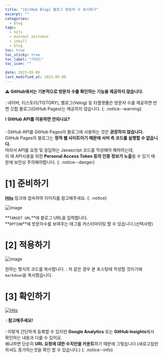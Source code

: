 ```yaml
---
title: "[GitHub Blog] 블로그 방문자 수 표시하기"
excerpt: ""
categories:
  - blog
tags:
  - hits
  - minimal mistakes
  - jekyll
  - blog
toc: true
toc_sticky: true
toc_label: "가이드"
toc_icon: ""

date: 2023-05-06
last_modified_at: 2023-05-06
---
```


⚠️ **GitHub에서는 기본적으로 방문자 수를 확인하는 기능을 제공하지 않습니다.**<br><br>
 : 네이버, 티스토리(TISTORY), 벨로그(Velog) 등 타플랫폼은 방문자 수를 제공하면 반면 깃헙 블로그(GitHub Pages)는 제공하지 않습니다.
{: .notice--warning}

❗ **GitHub API를 이용하면 안되나요?**<br><br>
 : GtiHub API를 GitHub Pages의 블로그에 사용하는 것은 **권장하지 않습니다.**<br>
 GitHub Pages의 블로그는 **정적 웹 사이트이기 때문에 서버 측 코드를 실행할 수 없습니다.**<br>
 따라서 API를 요청 및 응답하는 Javascript 코드를 작성해야 해야하는데,<br>
 이 때 API사용을 위한 **Personal Access Token 등의 인증 정보가 노출**될 수 있기 때문에 보안상 주의해야합니다.
{: .notice--danger}

# [1] 준비하기

[**Hits**](https://analytics.google.com/) 링크에 접속하여 이미지를 참고해주세요.
{: .notice}

![image](https://user-images.githubusercontent.com/131929869/236608069-0dcf8ad4-2fcb-4b78-a2a3-456f4a545ab8.png)

>
 **`TARGET URL`**에 블로그 URL을 입력합니다.<br>
 **`OPTION`**에 방문자수를 보여주는 태그를 커스터마이팅 할 수 있습니다.(선택사항)<br>

# [2] 적용하기

![image](https://user-images.githubusercontent.com/131929869/236611595-780d9ac7-ff98-4590-83c9-7b352580bfc0.png)

>
 원하는 형식의 코드를 복사합니다.
  : 저 같은 경우 본 포스팅에 작성할 것이기에 `markdown`을 복사했습니다.

# [3] 확인하기

[![Hits](https://hits.seeyoufarm.com/api/count/incr/badge.svg?url=https%3A%2F%2Fkunheelib.github.io&count_bg=%2379C83D&title_bg=%23555555&icon=&icon_color=%23E7E7E7&title=hits&edge_flat=false)](https://hits.seeyoufarm.com)

💡**참고해주세요!**<br><br>
 : 이렇게 간단하게 등록할 수 있지만 **Google Analytics** 또는 **GitHub Insights**에서 확인하는 내용과 다를 수 있어요.<br>
 왜냐하면 단순히 **URL 요청에 대한 수치만을 카운트**하기 때문에 그렇습니다.(새로고침만 하셔도 증가하는것을 확인 할 수 있습니다.)
{: .notice--info}
